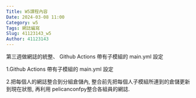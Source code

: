 ```yaml
---
Title: W5課程內容
Date: 2024-03-08 11:00
Category: w5
Tags: 網誌編寫
Slug: 41123143_w5
Author: 41123143
---
```


第三週做網誌的統整、 Github Actions 帶有子模組的 main.yml 設定

<!-- PELICAN_END_SUMMARY -->

 1.Github Actions 帶有子模組的 main.yml 設定


2.把每個人的網誌整合到分組倉儲內, 整合前先把每個人子模組所連到的倉儲更新到現在狀態, 再利用 pelicanconfpy整合各組員的網誌.